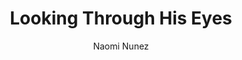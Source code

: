---
title: Looking Through His Eyes
author: Naomi Nunez
photo_url: "/portraits/Naomi.jpg"
audio_url: "/audio/Naomi.m4a"
---